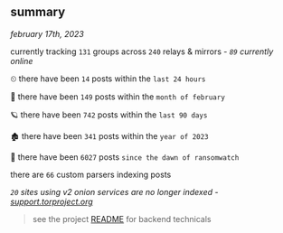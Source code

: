
## summary
_february 17th, 2023_

currently tracking `131` groups across `240` relays & mirrors - _`89` currently online_

⏲ there have been `14` posts within the `last 24 hours`

🦈 there have been `149` posts within the `month of february`

🪐 there have been `742` posts within the `last 90 days`

🏚 there have been `341` posts within the `year of 2023`

🦕 there have been `6027` posts `since the dawn of ransomwatch`

there are `66` custom parsers indexing posts

_`20` sites using v2 onion services are no longer indexed - [support.torproject.org](https://support.torproject.org/onionservices/v2-deprecation/)_

> see the project [README](https://github.com/joshhighet/ransomwatch#ransomwatch--) for backend technicals
